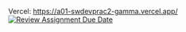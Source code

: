 Vercel: https://a01-swdevprac2-gamma.vercel.app/
[![Review Assignment Due Date](https://classroom.github.com/assets/deadline-readme-button-22041afd0340ce965d47ae6ef1cefeee28c7c493a6346c4f15d667ab976d596c.svg)](https://classroom.github.com/a/mR4KbLgu)
